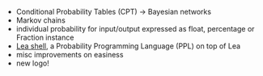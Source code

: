   * Conditional Probability Tables (CPT) -> Bayesian networks
  * Markov chains
  * individual probability for input/output expressed as float, percentage or Fraction instance
  * [Lea shell](LeaShell.md), a Probability Programming Language (PPL) on top of Lea
  * misc improvements on easiness
  * new logo!